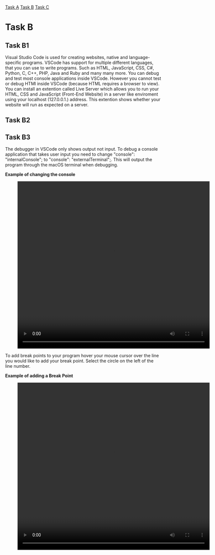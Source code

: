 [Task A](taskA.md) [Task B](taskB.md) [Task C](taskC.md)
# Task B

## Task B1
Visual Studio Code is used for creating websites, native and language-specific programs. VSCode has support for multiple different languages, that you can use to write programs. Such as HTML, JavaScript, CSS, C#, Python, C, C++, PHP, Java and Ruby and many many more. You can debug and test most console applications inside VSCode. However you cannot test or debug HTMl inside VSCode (because HTML requires a browser to view). You can install an extention called Live Server which allows you to run your HTML, CSS and JavaScript (Front-End Website) in a server like enviroment using your localhost (127.0.0.1.) address. This extention shows whether your website will run as expected on a server.

## Task B2

## Task B3
The debugger in VSCode only shows output not input. To debug a console application that takes user input you need to change "console": "internalConsole"; to "console": "externalTerminal";. This will output the program through the macOS terminal when debugging.

**Example of changing the console**
<figure class="taskb_container">
  <video width="620" height="540" border="5" autoplay="true" loop="true">
    <source src="videos/terminal.mp4" type="video/mp4">
  </video>
</figure>

To add break points to your program hover your mouse cursor over the line you would like to add your break point. Select the circle on the left of the line number.

**Example of adding a Break Point**
<figure class="taskb_container">
  <video width="620" height="540" border="5" autoplay="true" loop="true">
    <source src="videos/Break-Point.mp4" type="video/mp4">
  </video>
</figure>

<link href="styles.css" rel="stylesheet">
